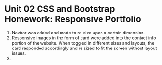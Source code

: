 # Unit 02 CSS and Bootstrap Homework: Responsive Portfolio

1) Navbar was added and made to re-size upon a certain dimension.
2) Responsive images in the form of card were added into the contact info portion of the website. When toggled in different sizes and layouts, the card responded accordingly and re sized to fit the screen without layout issues. 
3)